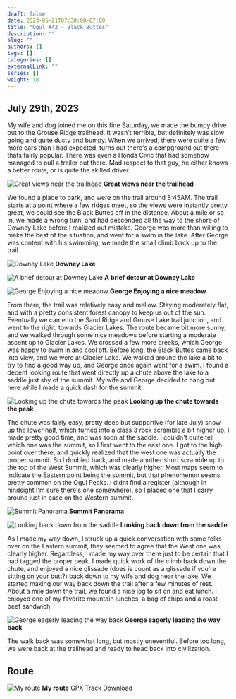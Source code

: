 ```yaml
---
draft: false
date: 2023-05-21T07:30:00-07:00
title: "Ogul #42 - Black Buttes"
description: ""
slug: ""
authors: []
tags: []
categories: []
externalLink: ""
series: []
weight: 18
---
```

## July 29th, 2023

My wife and dog joined me on this fine Saturday, we made the bumpy drive out to the Grouse Ridge trailhead. It wasn't terrible, but definitely was slow going and quite dusty and bumpy. When we arrived, there were quite a few more cars than I had expected, turns out there's a campground out there thats fairly popular. There was even a Honda Civic that had somehow managed to pull a trailer out there. Mad respect to that guy, he either knows a better route, or is quite the skilled driver.

![Great views near the trailhead](https://s3.us-west-1.wasabisys.com/web-assets/black-buttes-7-29-23/PXL_20230729_155451910.MP.jpg?classes=shadow)
**Great views near the trailhead**

We found a place to park, and were on the trail around 8:45AM. The trail starts at a point where a few ridges meet, so the views were instantly pretty great, we could see the Black Buttes off in the distance. About a mile or so in, we made a wrong turn, and had descended all the way to the shore of Downey Lake before I realized out mistake. George was more than willing to make the best of the situation, and went for a swim in the lake. After George was content with his swimming, we made the small climb back up to the trail.

![Downey Lake](https://s3.us-west-1.wasabisys.com/web-assets/black-buttes-7-29-23/PXL_20230729_161217200.MP.jpg?classes=shadow)
**Downey Lake**

![A brief detour at Downey Lake](https://s3.us-west-1.wasabisys.com/web-assets/black-buttes-7-29-23/PXL_20230729_161604744.jpg?classes=shadow)
**A brief detour at Downey Lake**

![George Enjoying a nice meadow](https://s3.us-west-1.wasabisys.com/web-assets/black-buttes-7-29-23/PXL_20230729_171115693.MP.jpg?classes=shadow)
**George Enjoying a nice meadow**

From there, the trail was relatively easy and mellow. Staying moderately flat, and with a pretty consistent forest canopy to keep us out of the sun. Eventually we came to the Sand Ridge and Grouse Lake trail junction, and went to the right, towards Glacier Lakes. The route became bit more sunny, and we walked through some nice meadows before starting a moderate ascent up to Glacier Lakes. We crossed a few more creeks, which George was happy to swim in and cool off. Before long, the Black Buttes came back into view, and we were at Glacier Lake. We walked around the lake a bit to try to find a good way up, and George once again went for a swim. I found a decent looking route that went directly up a chute above the lake to a saddle just shy of the summit. My wife and George decided to hang out here while I made a quick dash for the summit.

![Looking up the chute towards the peak](https://s3.us-west-1.wasabisys.com/web-assets/black-buttes-7-29-23/PXL_20230729_181437559.MP.jpg?classes=shadow)
**Looking up the chute towards the peak**

The chute was fairly easy, pretty deep but supportive (for late July) snow up the lower half, which turned into a class 3 rock scramble a bit higher up. I made pretty good time, and was soon at the saddle. I couldn't quite tell which one was the summit, so I first went to the east one. I got to the high point over there, and quickly realized that the west one was actually the proper summit. So I doubled back, and made another short scramble up to the top of the West Summit, which was clearly higher. Most maps seem to indicate the Eastern point being the summit, but that phenomenon seems pretty common on the Ogul Peaks. I didnt find a register (although in hindsight I'm sure there's one somewhere), so I placed one that I carry around just in case on the Western summit.

![Summit Panorama](https://s3.us-west-1.wasabisys.com/web-assets/black-buttes-7-29-23/PXL_20230729_184835311.PANO.jpg?classes=shadow)
**Summit Panorama**

![Looking back down from the saddle](https://s3.us-west-1.wasabisys.com/web-assets/black-buttes-7-29-23/PXL_20230729_185426499.jpg?classes=shadow)
**Looking back down from the saddle**

As I made my way down, I struck up a quick conversation with some folks over on the Eastern summit, they seemed to agree that the West one was clearly higher. Regardless, I made my way over there just to be certain that I had tagged the proper peak. I made quick work of the climb back down the chute, and enjoyed a nice glissade (does is count as a glissade if you're sitting on your butt?) back down to my wife and dog near the lake. We started making our way back down the trail after a few minutes of rest. About a mile down the trail, we found a nice log to sit on and eat lunch. I enjoyed one of my favorite mountain lunches, a bag of chips and a roast beef sandwich.

![George eagerly leading the way back](https://s3.us-west-1.wasabisys.com/web-assets/black-buttes-7-29-23/PXL_20230729_200049497.MP.jpg?classes=shadow)
**George eagerly leading the way back**

The walk back was somewhat long, but mostly uneventful. Before too long, we were back at the trailhead and ready to head back into civilization.


## Route
![My route](https://s3.us-west-1.wasabisys.com/web-assets/black-buttes-7-29-23/black-buttes_route.jpg?classes=shadow)
**My route**
[GPX Track Download](https://s3.us-west-1.wasabisys.com/web-assets/black-buttes-7-29-23/black_buttes-7-29-23.gpx)

